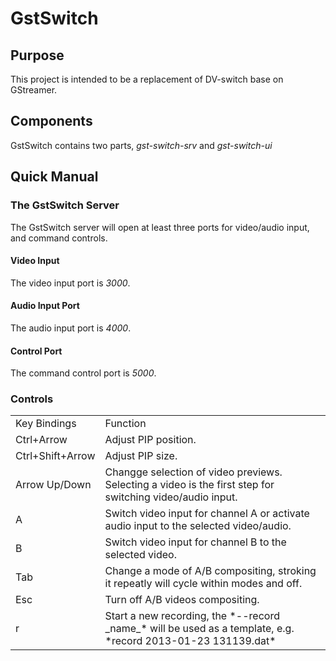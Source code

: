 # GstSwitch

## Purpose

This project is intended to be a replacement of DV-switch base on GStreamer.

## Components

GstSwitch contains two parts, *gst-switch-srv* and *gst-switch-ui*

## Quick Manual

### The GstSwitch Server

The GstSwitch server will open at least three ports for video/audio input, and
command controls.

#### Video Input

The video input port is *3000*. 

#### Audio Input Port

The audio input port is *4000*.

#### Control Port

The command control port is *5000*.

### Controls

<table>
 <tr><td>Key Bindings</td><td>Function</td></tr>

 <tr><td>Ctrl+Arrow</td><td>
 Adjust PIP position.
 </td></tr>

 <tr><td>Ctrl+Shift+Arrow</td><td>
 Adjust PIP size.
 </td></tr>

 <tr><td>Arrow Up/Down</td><td>
 Changge selection of video previews. Selecting a video is the first step for
 switching video/audio input.
 </td></tr>

 <tr><td>A</td><td>
 Switch video input for channel A or activate audio input to the selected
 video/audio.
 </td></tr>

 <tr><td>B</td><td>
 Switch video input for channel B to the selected video.
 </td></tr>

 <tr><td>Tab</td><td>
 Change a mode of A/B compositing, stroking it repeatly will cycle within modes
 and off.
 </td></tr>

 <tr><td>Esc</td><td>
 Turn off A/B videos compositing.
 </td></tr>

 <tr><td>r</td><td>
 Start a new recording, the *--record _name_* will be used as a template,
 e.g. *record 2013-01-23 131139.dat*
 </td></tr>
</table>
